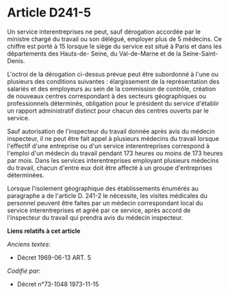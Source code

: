 # Article D241-5

Un service interentreprises ne peut, sauf dérogation accordée par le ministre chargé du travail ou son délégué, employer plus
de 5 médecins. Ce chiffre est porté à 15 lorsque le siège du service est situé à Paris et dans les départements des Hauts-de-
Seine, du Val-de-Marne et de la Seine-Saint-Denis.

L'octroi de la dérogation ci-dessus prévue peut être subordonné à l'une ou plusieurs des conditions suivantes : élargissement
de la représentation des salariés et des employeurs au sein de la commission de contrôle, création de nouveaux centres
correspondant à des secteurs géographiques ou professionnels déterminés, obligation pour le président du service d'établir un
rapport administratif distinct pour chacun des centres ouverts par le service.

Sauf autorisation de l'inspecteur du travail donnée après avis du médecin inspecteur, il ne peut être fait appel à plusieurs
médecins du travail lorsque l'effectif d'une entreprise ou d'un service interentreprises correspond à l'emploi d'un médecin
du travail pendant 173 heures ou moins de 173 heures par mois. Dans les services interentreprises employant plusieurs
médecins du travail, chacun d'entre eux doit être affecté à un groupe d'entreprises déterminées.

Lorsque l'isolement géographique des établissements énumérés au paragraphe a de l'article D. 241-2 le nécessite, les visites
médicales du personnel peuvent être faites par un médecin correspondant local du service interentreprises et agréé par ce
service, après accord de l'inspecteur du travail qui prendra avis du médecin inspecteur.

**Liens relatifs à cet article**

_Anciens textes_:

  - Décret  1969-06-13 ART. 5

_Codifié par_:

  - Décret n°73-1048 1973-11-15
